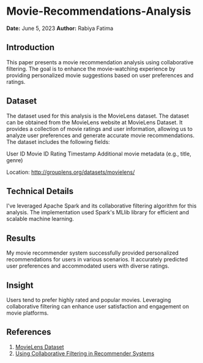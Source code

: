 # Movie-Recommendations-Analysis
**Date:** June 5, 2023
**Author:** Rabiya Fatima

## Introduction

This paper presents a movie recommendation analysis using collaborative filtering. The goal is to enhance the movie-watching experience by providing personalized movie suggestions based on user preferences and ratings.

## Dataset

The dataset used for this analysis is the MovieLens dataset. The dataset can be obtained from the MovieLens website at MovieLens Dataset. It provides a collection of movie ratings and user information, allowing us to analyze user preferences and generate accurate movie recommendations. The dataset includes the following fields:

User ID
Movie ID
Rating
Timestamp
Additional movie metadata (e.g., title, genre)

Location: http://grouplens.org/datasets/movielens/

## Technical Details

I've leveraged Apache Spark and its collaborative filtering algorithm for this analysis. The implementation used Spark's MLlib library for efficient and scalable machine learning.

## Results

My movie recommender system successfully provided personalized recommendations for users in various scenarios. It accurately predicted user preferences and accommodated users with diverse ratings.

## Insight

Users tend to prefer highly rated and popular movies. Leveraging collaborative filtering can enhance user satisfaction and engagement on movie platforms.

## References

1. [MovieLens Dataset](https://grouplens.org/datasets/movielens/)
2. [Using Collaborative Filtering in Recommender Systems](https://link.springer.com/chapter/10.1007/978-1-4899-7637-6_3)
